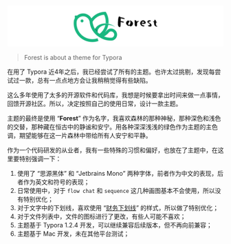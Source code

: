 ![logo](./logo.png)

>   Forest is about a theme for Typora

在用了 Typora 近4年之后，我已经尝试了所有的主题。也许太过挑剔，发现每尝试过一款，总有一点点地方会让我稍稍觉得有些缺陷。

这么多年使用了太多的开源软件和代码库，我想是时候要拿出时间来做一点事情，回馈开源社区。所以，决定按照自己的使用日常，设计一款主题。

主题的最终是使用 “**Forest**” 作为名字，我喜欢森林的那种神秘，那种深色和浅色的交替，那种藏在恒古中的静谧和安宁。用各种深深浅浅的绿色作为主题的主色调，期望能够在这一片森林中带给所有人安宁和平静。

作为一个代码研发的从业者，我有一些特殊的习惯和偏好，也放在了主题中，在这里要特别强调一下：

1.   使用了 “思源黑体” 和 “Jetbrains Mono” 两种字体，前者作为中文的表现，后者作为英文和符号的表现；
2.   日常使用中，对于 `flow chat` 和 `sequence` 这几种画图基本不会使用，所以没有特别优化；
3.   对于文字中的下划线，喜欢使用 “<u>财务下划线</u>” 的样式，所以做了特别优化；
4.   对于文件列表中，文件的图标进行了更改，有些人可能不喜欢；
5.   主题基于 Typora 1.2.4 开发，可以继续兼容后续版本，但不再向前兼容；
6.   主题基于 Mac 开发，未在其他平台测试；
